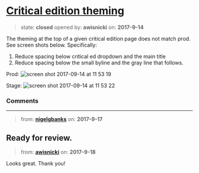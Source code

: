 # [Critical edition theming](https://github.com/livingstoneonline/livingstoneonline/issues/213)

> state: **closed** opened by: **awisnicki** on: **2017-9-14**

The theming at the top of a given critical edition page does not match prod. See screen shots below. Specifically:
1. Reduce spacing below critical ed dropdown and the main title
2. Reduce spacing below the small byline and the gray line that follows.

Prod:
![screen shot 2017-09-14 at 11 53 19](https://user-images.githubusercontent.com/12518623/30442949-94a86b5a-9943-11e7-9a6b-07ce28689972.png)

Stage:
![screen shot 2017-09-14 at 11 53 22](https://user-images.githubusercontent.com/12518623/30442960-993acf5a-9943-11e7-8a4a-aae8e27a64b4.png)




### Comments

---
> from: [**nigelgbanks**](https://github.com/livingstoneonline/livingstoneonline/issues/213#issuecomment-330059519) on: **2017-9-17**

Ready for review.
---
> from: [**awisnicki**](https://github.com/livingstoneonline/livingstoneonline/issues/213#issuecomment-330270880) on: **2017-9-18**

Looks great. Thank you!
